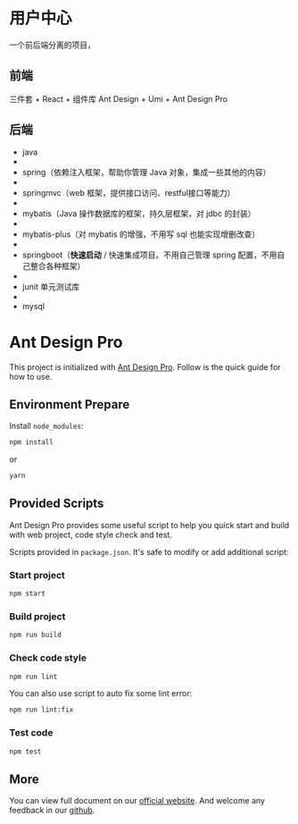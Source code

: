 # 用户中心

一个前后端分离的项目，

## 前端

三件套 + React + 组件库 Ant Design + Umi + Ant Design Pro

## 后端

- java
- 
- spring（依赖注入框架，帮助你管理 Java 对象，集成一些其他的内容）
- 
- springmvc（web 框架，提供接口访问、restful接口等能力）
- 
- mybatis（Java 操作数据库的框架，持久层框架，对 jdbc 的封装）
- 
- mybatis-plus（对 mybatis 的增强，不用写 sql 也能实现增删改查）
- 
- springboot（**快速启动** / 快速集成项目。不用自己管理 spring 配置，不用自己整合各种框架）
- 
- junit 单元测试库
- 
- mysql


# Ant Design Pro

This project is initialized with [Ant Design Pro](https://pro.ant.design). Follow is the quick guide for how to use.

## Environment Prepare

Install `node_modules`:

```bash
npm install
```

or

```bash
yarn
```

## Provided Scripts

Ant Design Pro provides some useful script to help you quick start and build with web project, code style check and test.

Scripts provided in `package.json`. It's safe to modify or add additional script:

### Start project

```bash
npm start
```

### Build project

```bash
npm run build
```

### Check code style

```bash
npm run lint
```

You can also use script to auto fix some lint error:

```bash
npm run lint:fix
```

### Test code

```bash
npm test
```

## More

You can view full document on our [official website](https://pro.ant.design). And welcome any feedback in our [github](https://github.com/ant-design/ant-design-pro).
